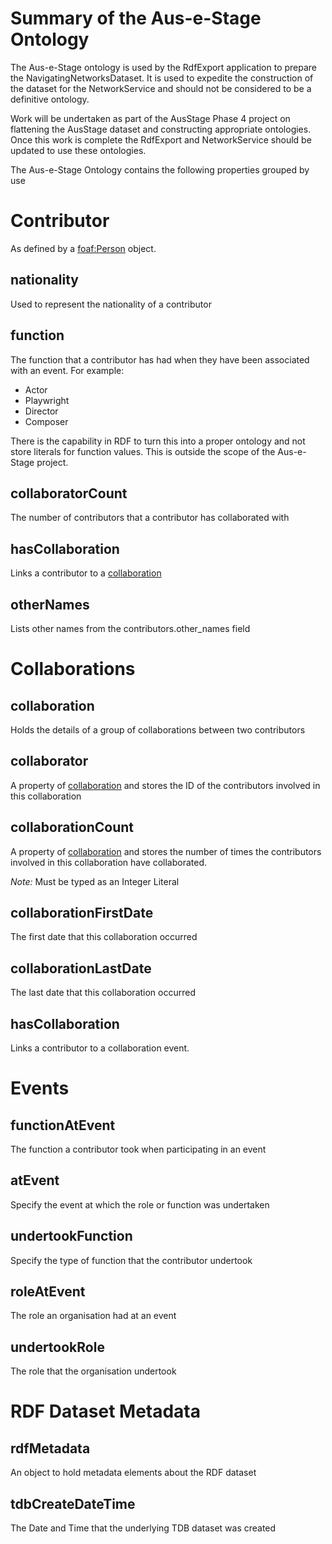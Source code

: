 <h1> Summary of the Aus-e-Stage Ontology </h1>

The Aus-e-Stage ontology is used by the RdfExport application to prepare the  NavigatingNetworksDataset. It is used to expedite the construction of the dataset for the NetworkService and should not be considered to be a definitive ontology.

Work will be undertaken as part of the AusStage Phase 4 project on flattening the AusStage dataset and constructing appropriate ontologies. Once this work is complete the RdfExport and NetworkService should be updated to use these ontologies.

The Aus-e-Stage Ontology contains the following properties grouped by use




# Contributor #

As defined by a [foaf:Person](http://xmlns.com/foaf/spec/#term_Person) object.

## nationality ##

Used to represent the nationality of a contributor

## function ##

The function that a contributor has had when they have been associated with an event. For example:

  * Actor
  * Playwright
  * Director
  * Composer

There is the capability in RDF to turn this into a proper ontology and not store literals for function values. This is outside the scope of the Aus-e-Stage project.

## collaboratorCount ##

The number of contributors that a contributor has collaborated with

## hasCollaboration ##

Links a contributor to a [collaboration](AuseStageOntology#collaboration.md)

## otherNames ##

Lists other names from the contributors.other\_names field


# Collaborations #

## collaboration ##

Holds the details of a group of collaborations between two contributors

## collaborator ##

A property of [collaboration](AuseStageOntology#collaboration.md) and stores the ID of the contributors involved in this collaboration

## collaborationCount ##

A property of [collaboration](AuseStageOntology#collaboration.md) and stores the number of times the contributors involved in this collaboration have collaborated.

_Note:_ Must be typed as an Integer Literal

## collaborationFirstDate ##

The first date that this collaboration occurred

## collaborationLastDate ##

The last date that this collaboration occurred

## hasCollaboration ##

Links a contributor to a collaboration event.

# Events #

## functionAtEvent ##

The function a contributor took when participating in an event

## atEvent ##

Specify the event at which the role or function was undertaken

## undertookFunction ##

Specify the type of function that the contributor undertook

## roleAtEvent ##

The role an organisation had at an event

## undertookRole ##

The role that the organisation undertook

# RDF Dataset Metadata #

## rdfMetadata ##

An object to hold metadata elements about the RDF dataset

## tdbCreateDateTime ##

The Date and Time that the underlying TDB dataset was created